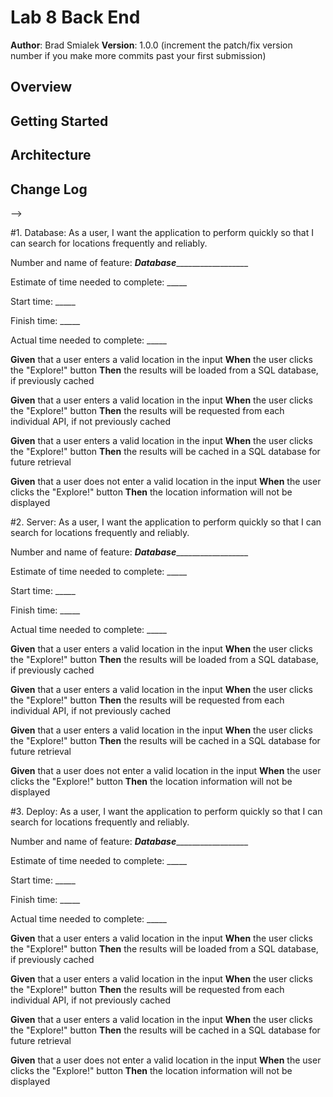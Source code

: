 # Lab 8 Back End

**Author**: Brad Smialek
**Version**: 1.0.0 (increment the patch/fix version number if you make more commits past your first submission)

## Overview
<!-- Provide a high level overview of what this application is and why you are building it, beyond the fact that it's an assignment for this class. (i.e. What's your problem domain?) -->

## Getting Started
<!-- What are the steps that a user must take in order to build this app on their own machine and get it running? -->

## Architecture
<!-- Provide a detailed description of the application design. What technologies (languages, libraries, etc) you're using, and any other relevant design information. -->

## Change Log
<!-- Use this area to document the iterative changes made to your application as each feature is successfully implemented. Use time stamps. Here's an examples:

01-01-2001 4:59pm - Application now has a fully-functional express server, with a GET route for the location resource.

## Credits and Collaborations
<!-- Give credit (and a link) to other people or resources that helped you build this application. -->
-->


#1. Database: As a user, I want the application to perform quickly so that I can search for locations frequently and reliably.

Number and name of feature: _______Database_________________________

Estimate of time needed to complete: _____

Start time: _____

Finish time: _____

Actual time needed to complete: _____

**Given** that a user enters a valid location in the input
**When** the user clicks the "Explore!" button
**Then** the results will be loaded from a SQL database, if previously cached

**Given** that a user enters a valid location in the input
**When** the user clicks the "Explore!" button
**Then** the results will be requested from each individual API, if not previously cached

**Given** that a user enters a valid location in the input
**When** the user clicks the "Explore!" button
**Then** the results will be cached in a SQL database for future retrieval

**Given** that a user does not enter a valid location in the input
**When** the user clicks the "Explore!" button
**Then** the location information will not be displayed

#2. Server: As a user, I want the application to perform quickly so that I can search for locations frequently and reliably.

Number and name of feature: _______Database_________________________

Estimate of time needed to complete: _____

Start time: _____

Finish time: _____

Actual time needed to complete: _____

**Given** that a user enters a valid location in the input
**When** the user clicks the "Explore!" button
**Then** the results will be loaded from a SQL database, if previously cached

**Given** that a user enters a valid location in the input
**When** the user clicks the "Explore!" button
**Then** the results will be requested from each individual API, if not previously cached

**Given** that a user enters a valid location in the input
**When** the user clicks the "Explore!" button
**Then** the results will be cached in a SQL database for future retrieval

**Given** that a user does not enter a valid location in the input
**When** the user clicks the "Explore!" button
**Then** the location information will not be displayed



#3. Deploy: As a user, I want the application to perform quickly so that I can search for locations frequently and reliably.

Number and name of feature: _______Database_________________________

Estimate of time needed to complete: _____

Start time: _____

Finish time: _____

Actual time needed to complete: _____

**Given** that a user enters a valid location in the input
**When** the user clicks the "Explore!" button
**Then** the results will be loaded from a SQL database, if previously cached

**Given** that a user enters a valid location in the input
**When** the user clicks the "Explore!" button
**Then** the results will be requested from each individual API, if not previously cached

**Given** that a user enters a valid location in the input
**When** the user clicks the "Explore!" button
**Then** the results will be cached in a SQL database for future retrieval

**Given** that a user does not enter a valid location in the input
**When** the user clicks the "Explore!" button
**Then** the location information will not be displayed


